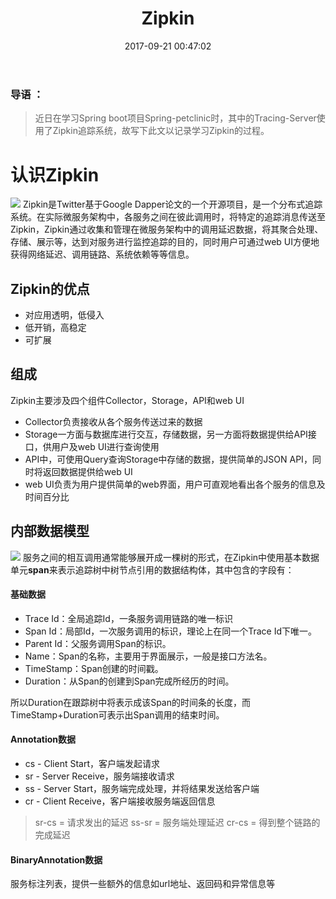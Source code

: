 ﻿---
title: Zipkin
date: 2017-09-21 00:47:02
tags:
---

### 导语 ：
> 近日在学习Spring boot项目Spring-petclinic时，其中的Tracing-Server使用了Zipkin追踪系统，故写下此文以记录学习Zipkin的过程。

# 认识Zipkin
![](http://zipkin.io/public/img/zipkin-logo-200x119.jpg)
Zipkin是Twitter基于Google Dapper论文的一个开源项目，是一个分布式追踪系统。在实际微服务架构中，各服务之间在彼此调用时，将特定的追踪消息传送至Zipkin，Zipkin通过收集和管理在微服务架构中的调用延迟数据，将其聚合处理、存储、展示等，达到对服务进行监控追踪的目的，同时用户可通过web UI方便地获得网络延迟、调用链路、系统依赖等等信息。

## Zipkin的优点
* 对应用透明，低侵入
* 低开销，高稳定
* 可扩展

## 组成
Zipkin主要涉及四个组件Collector，Storage，API和web UI
* Collector负责接收从各个服务传送过来的数据
* Storage一方面与数据库进行交互，存储数据，另一方面将数据提供给API接口，供用户及web UI进行查询使用
* API中，可使用Query查询Storage中存储的数据，提供简单的JSON API，同时将返回数据提供给web UI
* web UI负责为用户提供简单的web界面，用户可直观地看出各个服务的信息及时间百分比

## 内部数据模型
![](http://dl2.iteye.com/upload/attachment/0122/3845/f3b9f886-00f1-303f-96f5-73ea0f406f44.png)
服务之间的相互调用通常能够展开成一棵树的形式，在Zipkin中使用基本数据单元**span**来表示追踪树中树节点引用的数据结构体，其中包含的字段有：
#### 基础数据 
* Trace Id：全局追踪Id，一条服务调用链路的唯一标识
* Span Id：局部Id，一次服务调用的标识，理论上在同一个Trace Id下唯一。
* Parent Id：父服务调用Span的标识。
* Name：Span的名称，主要用于界面展示，一般是接口方法名。
* TimeStamp：Span创建的时间戳。
* Duration：从Span的创建到Span完成所经历的时间。

所以Duration在跟踪树中将表示成该Span的时间条的长度，而TimeStamp+Duration可表示出Span调用的结束时间。

#### Annotation数据
* cs - Client Start，客户端发起请求
* sr - Server Receive，服务端接收请求
* ss - Server Start，服务端完成处理，并将结果发送给客户端
* cr - Client Receive，客户端接收服务端返回信息

> sr-cs = 请求发出的延迟
ss-sr = 服务端处理延迟
cr-cs = 得到整个链路的完成延迟


#### BinaryAnnotation数据
服务标注列表，提供一些额外的信息如url地址、返回码和异常信息等

